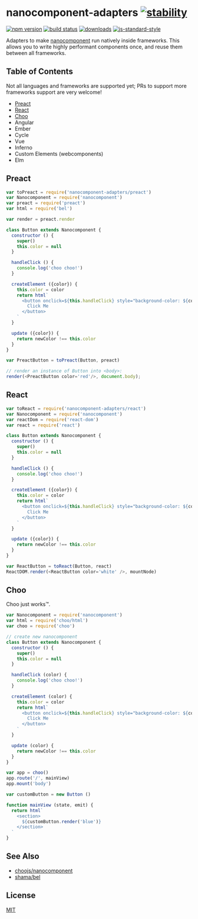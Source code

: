# nanocomponent-adapters [![stability][0]][1]
[![npm version][2]][3] [![build status][4]][5]
[![downloads][8]][9] [![js-standard-style][10]][11]

Adapters to make [nanocomponent][nc] run natively inside frameworks. This
allows you to write highly performant components once, and reuse them between
all frameworks.

## Table of Contents
Not all languages and frameworks are supported yet; PRs to support more
frameworks support are very welcome!
- [Preact](#preact)
- [React](#react)
- [Choo](#choo)
- Angular
- Ember
- Cycle
- Vue
- Inferno
- Custom Elements (webcomponents)
- Elm

## Preact
```js
var toPreact = require('nanocomponent-adapters/preact')
var Nanocomponent = require('nanocomponent')
var preact = require('preact')
var html = require('bel')

var render = preact.render

class Button extends Nanocomponent {
  constructor () {
    super()
    this.color = null
  }

  handleClick () {
    console.log('choo choo!')
  }

  createElement ({color}) {
    this.color = color
    return html`
      <button onclick=${this.handleClick} style="background-color: ${color}">
        Click Me
      </button>
    `
  }

  update ({color}) {
    return newColor !== this.color
  }
}

var PreactButton = toPreact(Button, preact)

// render an instance of Button into <body>:
render(<PreactButton color='red'/>, document.body);
```

## React
```js
var toReact = require('nanocomponent-adapters/react')
var Nanocomponent = require('nanocomponent')
var reactDom = require('react-dom')
var react = require('react')

class Button extends Nanocomponent {
  constructor () {
    super()
    this.color = null
  }

  handleClick () {
    console.log('choo choo!')
  }

  createElement ({color}) {
    this.color = color
    return html`
      <button onclick=${this.handleClick} style="background-color: ${color}">
        Click Me
      </button>
    `
  }

  update ({color}) {
    return newColor !== this.color
  }
}

var ReactButton = toReact(Button, react)
ReactDOM.render(<ReactButton color='white' />, mountNode)
```

## Choo

Choo just works™.

```js
var Nanocomponent = require('nanocomponent')
var html = require('choo/html')
var choo = require('choo')

// create new nanocomponent
class Button extends Nanocomponent {
  constructor () {
    super()
    this.color = null
  }

  handleClick (color) {
    console.log('choo choo!')
  }

  createElement (color) {
    this.color = color
    return html`
      <button onclick=${this.handleClick} style="background-color: ${color}">
        Click Me
      </button>
    `
  }

  update (color) {
    return newColor !== this.color
  }
}

var app = choo()
app.route('/', mainView)
app.mount('body')

var customButton = new Button ()

function mainView (state, emit) {
  return html`
    <section>
      ${customButton.render('blue')}
    </section>
  `
}
```

## See Also
- [choojs/nanocomponent][nc]
- [shama/bel](https://github.com/shama/bel)

## License
[MIT](https://tldrlegal.com/license/mit-license)

[0]: https://img.shields.io/badge/stability-experimental-orange.svg?style=flat-square
[1]: https://nodejs.org/api/documentation.html#documentation_stability_index
[2]: https://img.shields.io/npm/v/nanocomponent-adapters.svg?style=flat-square
[3]: https://npmjs.org/package/nanocomponent-adapters
[4]: https://img.shields.io/travis/choojs/nanocomponent-adapters/master.svg?style=flat-square
[5]: https://travis-ci.org/choojs/nanocomponent-adapters
[8]: http://img.shields.io/npm/dm/nanocomponent-adapters.svg?style=flat-square
[9]: https://npmjs.org/package/nanocomponent-adapters
[10]: https://img.shields.io/badge/code%20style-standard-brightgreen.svg?style=flat-square
[11]: https://github.com/feross/standard
[nc]: https://github.com/choojs/nanocomponent
